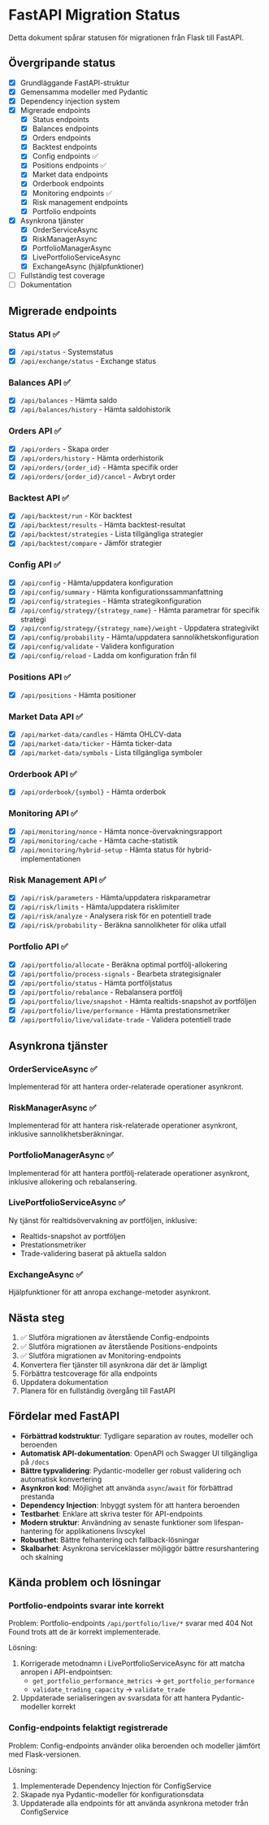 # FastAPI Migration Status

Detta dokument spårar statusen för migrationen från Flask till FastAPI.

## Övergripande status

- [x] Grundläggande FastAPI-struktur
- [x] Gemensamma modeller med Pydantic
- [x] Dependency injection system
- [x] Migrerade endpoints
  - [x] Status endpoints
  - [x] Balances endpoints
  - [x] Orders endpoints
  - [x] Backtest endpoints
  - [x] Config endpoints ✅
  - [x] Positions endpoints ✅
  - [x] Market data endpoints
  - [x] Orderbook endpoints
  - [x] Monitoring endpoints ✅
  - [x] Risk management endpoints
  - [x] Portfolio endpoints
- [x] Asynkrona tjänster
  - [x] OrderServiceAsync
  - [x] RiskManagerAsync
  - [x] PortfolioManagerAsync
  - [x] LivePortfolioServiceAsync
  - [x] ExchangeAsync (hjälpfunktioner)
- [ ] Fullständig test coverage
- [ ] Dokumentation

## Migrerade endpoints

### Status API ✅

- [x] `/api/status` - Systemstatus
- [x] `/api/exchange/status` - Exchange status

### Balances API ✅

- [x] `/api/balances` - Hämta saldo
- [x] `/api/balances/history` - Hämta saldohistorik

### Orders API ✅

- [x] `/api/orders` - Skapa order
- [x] `/api/orders/history` - Hämta orderhistorik
- [x] `/api/orders/{order_id}` - Hämta specifik order
- [x] `/api/orders/{order_id}/cancel` - Avbryt order

### Backtest API ✅

- [x] `/api/backtest/run` - Kör backtest
- [x] `/api/backtest/results` - Hämta backtest-resultat
- [x] `/api/backtest/strategies` - Lista tillgängliga strategier
- [x] `/api/backtest/compare` - Jämför strategier

### Config API ✅

- [x] `/api/config` - Hämta/uppdatera konfiguration
- [x] `/api/config/summary` - Hämta konfigurationssammanfattning
- [x] `/api/config/strategies` - Hämta strategikonfiguration
- [x] `/api/config/strategy/{strategy_name}` - Hämta parametrar för specifik strategi
- [x] `/api/config/strategy/{strategy_name}/weight` - Uppdatera strategivikt
- [x] `/api/config/probability` - Hämta/uppdatera sannolikhetskonfiguration
- [x] `/api/config/validate` - Validera konfiguration
- [x] `/api/config/reload` - Ladda om konfiguration från fil

### Positions API ✅

- [x] `/api/positions` - Hämta positioner

### Market Data API ✅

- [x] `/api/market-data/candles` - Hämta OHLCV-data
- [x] `/api/market-data/ticker` - Hämta ticker-data
- [x] `/api/market-data/symbols` - Lista tillgängliga symboler

### Orderbook API ✅

- [x] `/api/orderbook/{symbol}` - Hämta orderbok

### Monitoring API ✅

- [x] `/api/monitoring/nonce` - Hämta nonce-övervakningsrapport
- [x] `/api/monitoring/cache` - Hämta cache-statistik
- [x] `/api/monitoring/hybrid-setup` - Hämta status för hybrid-implementationen

### Risk Management API ✅

- [x] `/api/risk/parameters` - Hämta/uppdatera riskparametrar
- [x] `/api/risk/limits` - Hämta/uppdatera risklimiter
- [x] `/api/risk/analyze` - Analysera risk för en potentiell trade
- [x] `/api/risk/probability` - Beräkna sannolikheter för olika utfall

### Portfolio API ✅

- [x] `/api/portfolio/allocate` - Beräkna optimal portfölj-allokering
- [x] `/api/portfolio/process-signals` - Bearbeta strategisignaler
- [x] `/api/portfolio/status` - Hämta portföljstatus
- [x] `/api/portfolio/rebalance` - Rebalansera portfölj
- [x] `/api/portfolio/live/snapshot` - Hämta realtids-snapshot av portföljen
- [x] `/api/portfolio/live/performance` - Hämta prestationsmetriker
- [x] `/api/portfolio/live/validate-trade` - Validera potentiell trade

## Asynkrona tjänster

### OrderServiceAsync ✅

Implementerad för att hantera order-relaterade operationer asynkront.

### RiskManagerAsync ✅

Implementerad för att hantera risk-relaterade operationer asynkront, inklusive sannolikhetsberäkningar.

### PortfolioManagerAsync ✅

Implementerad för att hantera portfölj-relaterade operationer asynkront, inklusive allokering och rebalansering.

### LivePortfolioServiceAsync ✅

Ny tjänst för realtidsövervakning av portföljen, inklusive:
- Realtids-snapshot av portföljen
- Prestationsmetriker
- Trade-validering baserat på aktuella saldon

### ExchangeAsync ✅

Hjälpfunktioner för att anropa exchange-metoder asynkront.

## Nästa steg

1. ✅ Slutföra migrationen av återstående Config-endpoints
2. ✅ Slutföra migrationen av återstående Positions-endpoints
3. ✅ Slutföra migrationen av Monitoring-endpoints
4. Konvertera fler tjänster till asynkrona där det är lämpligt
5. Förbättra testcoverage för alla endpoints
6. Uppdatera dokumentation
7. Planera för en fullständig övergång till FastAPI

## Fördelar med FastAPI

- **Förbättrad kodstruktur**: Tydligare separation av routes, modeller och beroenden
- **Automatisk API-dokumentation**: OpenAPI och Swagger UI tillgängliga på `/docs`
- **Bättre typvalidering**: Pydantic-modeller ger robust validering och automatisk konvertering
- **Asynkron kod**: Möjlighet att använda `async`/`await` för förbättrad prestanda
- **Dependency Injection**: Inbyggt system för att hantera beroenden
- **Testbarhet**: Enklare att skriva tester för API-endpoints
- **Modern struktur**: Användning av senaste funktioner som lifespan-hantering för applikationens livscykel
- **Robusthet**: Bättre felhantering och fallback-lösningar 
- **Skalbarhet**: Asynkrona serviceklasser möjliggör bättre resurshantering och skalning 

## Kända problem och lösningar

### Portfolio-endpoints svarar inte korrekt

Problem: Portfolio-endpoints `/api/portfolio/live/*` svarar med 404 Not Found trots att de är korrekt implementerade.

Lösning:
1. Korrigerade metodnamn i LivePortfolioServiceAsync för att matcha anropen i API-endpointsen:
   - `get_portfolio_performance_metrics` → `get_portfolio_performance`
   - `validate_trading_capacity` → `validate_trade`
2. Uppdaterade serialiseringen av svarsdata för att hantera Pydantic-modeller korrekt

### Config-endpoints felaktigt registrerade

Problem: Config-endpoints använder olika beroenden och modeller jämfört med Flask-versionen.

Lösning:
1. Implementerade Dependency Injection för ConfigService
2. Skapade nya Pydantic-modeller för konfigurationsdata
3. Uppdaterade alla endpoints för att använda asynkrona metoder från ConfigService 